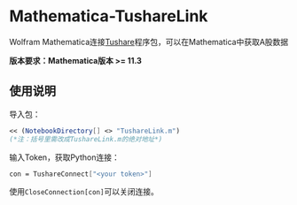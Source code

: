 # Mathematica-TushareLink
Wolfram Mathematica连接[Tushare](https://github.com/waditu/Tushare)程序包，可以在Mathematica中获取A股数据



**版本要求：Mathematica版本 >= 11.3**



## 使用说明

导入包：

```mathematica
<< (NotebookDirectory[] <> "TushareLink.m")
(*注：括号里需改成TushareLink.m的绝对地址*)
```

输入Token，获取Python连接：

```mathematica
con = TushareConnect["<your token>"]
```

使用`CloseConnection[con]`可以关闭连接。